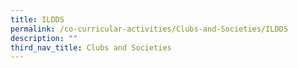 ```yaml
---
title: ILDDS
permalink: /co-curricular-activities/Clubs-and-Societies/ILDDS
description: ""
third_nav_title: Clubs and Societies
---
```

